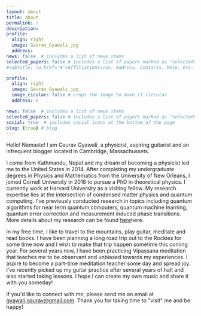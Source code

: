 ```yaml
---
layout: about
title: about
permalink: /
description:
profile:
  align: right
  image: Gaurav_Gyawali.jpg
  address:
news: false  # includes a list of news items
selected_papers: false # includes a list of papers marked as "selected={true}"
#subtitle: <a href='#'>Affiliations</a>. Address. Contacts. Moto. Etc.

profile:
  align: right
  image: Gaurav_Gyawali.jpg
  image_cicular: false # crops the image to make it circular
  address: >

news: false  # includes a list of news items
selected_papers: false # includes a list of papers marked as "selected={true}"
social: true  # includes social icons at the bottom of the page
blog: {true} # blog
---
```


Hello! Namaste! I am Gaurav Gyawali, a physicist, aspiring guitarist and an infrequent blogger located in Cambridge, Massachussets.  

I come from Kathmandu, Nepal and my dream of becoming a physicist led me to the United States in 2014. After completing my undergraduate degrees in Physics and Mathematics from the University of New Orleans, I joined Cornell University in 2018 to pursue a PhD in theoretical physics. I currently work at Harvard University as a visiting fellow. My research expertise lies at the intersection of condensed matter physics and quantum computing. I've previously conducted research in topics including quantum algorithms for near term quantum computers, quantum machine learning, quantum error correction and measurement induced phase transitions. More details about my research can be found [here](/research)here.

In my free time, I like to travel to the mountains, play guitar, meditate and read books. I have been planning a long road trip out to the Rockies for some time now and I wish to make that trip happen sometime this coming year. For several years now, I have been practicing Vipassana meditation that teaches me to be observant and unbiased towards my experiences. I aspire to become a part-time meditation teacher some day and spread joy. I've recently picked up my guitar practice after several years of halt and also started taking lessons. I hope I can create my own music and share it with you someday!

If you'd like to connect with me, please send me an email at <a href="mailto:gyawali.gaurav@gmail.com">gyawali.gaurav@gmail.com</a>.  Thank you for taking time to "visit" me and be happy!



<!-- Write your biography here. Tell the world about yourself. Link to your favorite [subreddit](http://reddit.com). You can put a picture in, too. The code is already in, just name your picture `prof_pic.jpg` and put it in the `img/` folder.

Put your address / P.O. box / other info right below your picture. You can also disable any these elements by editing `profile` property of the YAML header of your `_pages/about.md`. Edit `_bibliography/papers.bib` and Jekyll will render your [publications page](/al-folio/publications/) automatically.

Link to your social media connections, too. This theme is set up to use [Font Awesome icons](http://fortawesome.github.io/Font-Awesome/) and [Academicons](https://jpswalsh.github.io/academicons/), like the ones below. Add your Facebook, Twitter, LinkedIn, Google Scholar, or just disable all of them. -->
